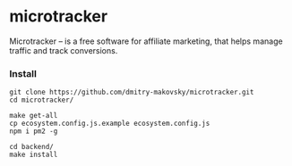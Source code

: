 # microtracker
Microtracker – is a free software for affiliate marketing, that helps manage traffic and track conversions.

### Install

```shell
git clone https://github.com/dmitry-makovsky/microtracker.git
cd microtracker/

make get-all
cp ecosystem.config.js.example ecosystem.config.js
npm i pm2 -g
```

```
cd backend/
make install
```